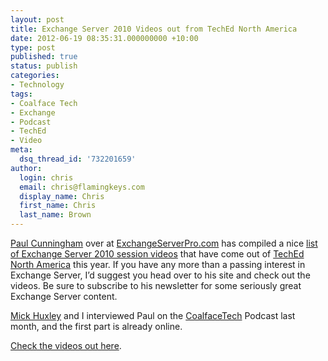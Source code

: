```yaml
---
layout: post
title: Exchange Server 2010 Videos out from TechEd North America
date: 2012-06-19 08:35:31.000000000 +10:00
type: post
published: true
status: publish
categories:
- Technology
tags:
- Coalface Tech
- Exchange
- Podcast
- TechEd
- Video
meta:
  dsq_thread_id: '732201659'
author:
  login: chris
  email: chris@flamingkeys.com
  display_name: Chris
  first_name: Chris
  last_name: Brown
---
```

[Paul Cunningham](http://twitter.com/exchservpro) over at [ExchangeServerPro.com](http://ExchangeServerPro.com) has compiled a nice [list of Exchange Server 2010 session videos](http://exchangeserverpro.com/teched-north-america-2012-exchange-2010) that have come out of [TechEd North America](http://northamerica.msteched.com/) this year. If you have any more than a passing interest in Exchange Server, I’d suggest you head over to his site and check out the videos. Be sure to subscribe to his newsletter for some seriously great Exchange Server content.

[Mick Huxley](http://twitter.com/thehuxman) and I interviewed Paul on the [CoalfaceTech](http://www.coalfacetech.com) Podcast last month, and the first part is already online.

[Check the videos out here](http://exchangeserverpro.com/teched-north-america-2012-exchange-2010).